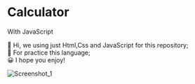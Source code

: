 # Calculator
With JavaScript

📌 Hi, we using just Html,Css and JavaScript for this repository; <br>
🤝 For practice this language; <br>
😀 I hope you enjoy! <br>

![Screenshot_1](https://user-images.githubusercontent.com/84551135/182715037-a3bb519c-6623-421c-8826-1e0318177349.png)

